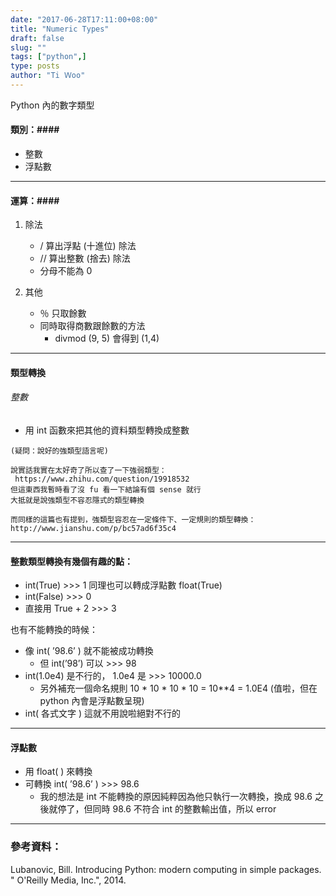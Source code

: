```yaml
---
date: "2017-06-28T17:11:00+08:00"
title: "Numeric Types"
draft: false
slug: ""
tags: ["python",]
type: posts
author: "Ti Ｗoo"
---
```



Python 內的數字類型
<!--more-->

#### 類別：####
* 整數
* 浮點數

---

#### 運算：####

1. 除法

    * / 算出浮點 (十進位) 除法
    * // 算出整數 (捨去) 除法
    * 分母不能為 0 
  
2. 其他

    * ％ 只取餘數
    * 同時取得商數跟餘數的方法
        * divmod (9, 5) 會得到 (1,4)

---

#### 類型轉換
###### 整數
* 用 int 函數來把其他的資料類型轉換成整數

```
(疑問：說好的強類型語言呢)

說實話我實在太好奇了所以查了一下強弱類型：
 https://www.zhihu.com/question/19918532
但這東西我暫時看了沒 fu 看一下結論有個 sense 就行
大抵就是說強類型不容忍隱式的類型轉換

而同樣的這篇也有提到，強類型容忍在一定條件下、一定規則的類型轉換：http://www.jianshu.com/p/bc57ad6f35c4
```
---

#### 整數類型轉換有幾個有趣的點：
* int(True)  >>> 1    同理也可以轉成浮點數 float(True)
* int(False) >>> 0    
* 直接用 True + 2 >>> 3 

也有不能轉換的時候：  

* 像 int( ’98.6’ ) 就不能被成功轉換
    * 但 int(’98’) 可以 >>> 98
* int(1.0e4) 是不行的， 1.0e4 是 >>> 10000.0
    * 另外補充一個命名規則 10 * 10 * 10 * 10 = 10**4 = 1.0E4 (值啦，但在 python 內會是浮點數呈現)
* int( 各式文字 ) 這就不用說啦絕對不行的

---

#### 浮點數
* 用 float( ) 來轉換
* 可轉換 int( ’98.6’ ) >>> 98.6
    * 我的想法是 int 不能轉換的原因純粹因為他只執行一次轉換，換成 98.6 之後就停了，但同時 98.6 不符合 int 的整數輸出值，所以 error

---

### 參考資料：
Lubanovic, Bill. Introducing Python: modern computing in simple packages. " O'Reilly Media, Inc.", 2014.


